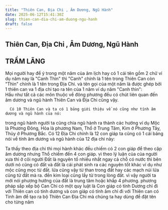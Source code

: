 ```yaml
---
title: "Thiên Can, Địa Chi , Âm Dương, Ngũ Hành"
date: 2025-06-12T15:41:30Z
slug: thien-can-dia-chi-am-duong-ngu-hanh
draft: false
---
```


## Thiên Can, Địa Chi , Âm Dương, Ngũ Hành

## TRẦM LÃNG

Mọi người hay để ý trong một năm của âm lịch hay có 1 cái tên gồm 2 chữ ví dụ năm nay là "Canh Thìn"  thì "Canh" chính là 1 tên trong Thiên Can còn "Thìn" chính là 1 tên trong Địa Chi. và tên gọi của một năm là được ghép bởi 1 thiên can va 1 địa chi tạo ra tên của 1 năm ví dụ năm "Canh thìn":  
    Hầu như tất cả các môn thuộc về đông phương đều có chút liên quan đến âm dương và ngũ hành Thiên Can và Địa Chi cũng vậy.
 
      Có 10 Thiên Can và ta có 1 bảng giới thiệu về nó cũng như tính âm dương và ngũ hành của nó:

 
trong ngũ hành người ta cũng chia ngũ hành ra thành các hướng ví dụ Mộc là Phương Đông, Hỏa là phương Nam, Thổ ở Trung Tâm, Kim ở Phương Tây, Thủy ở Phương Bắc.
 Có 12 Địa Chi chính là 12 con giáp ta cũng có 1 cái bảng nói về tính âm dương và ngũ hành của 12 địa chi này:
 
 
 
 

 
Ta thấy theo địa chi thì mọi hành khác đều chiếm có 2 con giáp để theo cặp âm dương nhưng Thổ chiếm đến 4 con giáp. vì theo lý luận của của người xưa thì ở cõi người Đất là nguyên tố nhiều nhất ngay cả chỗ có nước thì bên dưới nó cũng có đất và đất là cái phát sinh ra các nguyên tốt khác ví dụ như mộc cũng mọc từ đất. lửa cũng vậy từ than trong đất hay các mạch núi lửa cũng từ đất mà ra. đến  kim loại cũng lấy từ trong lòng đất. vì vậy người ta mới nói phương hướng của đất là trung tâm hoặc khắp 4 phương. 
    phương pháp sắp xếp bộ Can Chi có một quy luật là Con giáp có tính Dương chỉ đi với Thiên can có tính dương và con giáp có tính âm chỉ đi với Thiên can có Tính âm để tạo ra bộ Thiên Can Địa Chi mà chúng ta hay dùng để đặt tên cho từng năm
